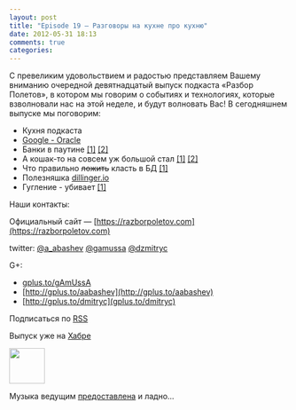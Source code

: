 ```yaml
---
layout: post
title: "Episode 19 — Разговоры на кухне про кухню"
date: 2012-05-31 18:13
comments: true
categories: 
---
```


С превеликим удовольствием и радостью представляем Вашему вниманию очередной девятнадцатый выпуск подкаста «Разбор Полетов», в котором мы говорим о событиях и технологиях, которые взволновали нас на этой неделе, и будут волновать Вас!
В сегодняшнем выпуске мы поговорим:

- Кухня подкаста
- [Google - Oracle][gooracle]
- Банки в паутине [\[1\]][webjars_1] [\[2\]][webjars_2]
- А кошак-то на совсем уж большой стал [\[1\]][tomcat_1] [\[2\]][tomcat_2]
- Что правильно <del>ложить</del> класть в БД [\[1\]][rules_of_db]
- Полезняшка [dillinger.io](http://dillinger.io/)
- Гугление - убивает [\[1\]][google_kills]

Наши контакты:

Официальный сайт — [https://razborpoletov.com](https://razborpoletov.com)

twitter: [@a_abashev](https://twitter.com/#!/a_abashev) [@gamussa](https://twitter.com/#!/gamussa) [@dzmitryc](https://twitter.com/#!/dzmitryc)

G+:

 * [gplus.to/gAmUssA](http://gplus.to/gAmUssA) 
 * [http://gplus.to/aabashev](http://gplus.to/aabashev) 
 * [http://gplus.to/dmitryc](gplus.to/dmitryc)

Подписаться по [RSS](http://feeds.feedburner.com/razbor-podcast)

Выпуск уже на [Хабре][habr]

<!-- player goes here-->
<audio preload="none">
  <source src="http://traffic.libsyn.com/razborpoletov/razbor_19.mp3" type="audio/mp3" />
  Your browser does not support the audio tag.
</audio>

<a href="http://traffic.libsyn.com/razborpoletov/razbor_19.mp3" imageanchor="1" style="clear: left; margin-bottom: 1em; margin-left: auto; margin-right: 2em;"><img border="0" height="64" src="http://2.bp.blogspot.com/-qkfh8Q--dks/T0gixAMzuII/AAAAAAAAHD0/O5LbF3vvBNQ/s200/1330127522_mp3.png" width="64" /></a>

Музыка ведущим [предоставлена][music] и ладно...

[gooracle]: http://www.drdobbs.com/jvm/232901227
[webjars_1]: http://www.jamesward.com/2012/04/30/webjars-in-spring-mvc
[webjars_2]: http://blog.faratasystems.com/2012/05/16/using-webjars-for-assets-management-in-javascript-projects
[tomcat_1]: http://www.toolsjournal.com/integrations-articles/item/557-apache-roars-with-300-faster-enteprise-edition-of-tomcat-for-cloud
[tomcat_2]: http://blog.webagesolutions.com/archives/636
[rules_of_db]: http://www.revsys.com/blog/2012/may/01/three-things-you-should-never-put-your-database/
[google_kills]: http://diegobasch.com/a-relevant-tale-how-google-killed-inktomi

[music]: http://www.audiobank.fm/single-music/27/111/More-And-Less/
[habr]: http://habrahabr.ru/post/145049/
